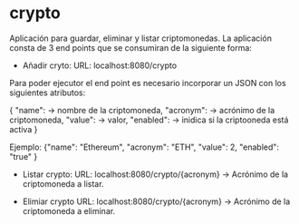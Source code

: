 # crypto
Aplicación para guardar, eliminar y listar criptomonedas.
La aplicación consta de 3 end points que se consumiran de la siguiente forma: 

- Añadir cryto: 
URL: localhost:8080/crypto

Para poder ejecutor el end point es necesario incorporar un JSON con los siguientes atributos:


{
 "name": -> nombre de la criptomoneda, 
 "acronym": -> acrónimo de la criptomoneda, 
 "value": -> valor, 
 "enabled": -> inidica si la criptooneda está activa 
 }
 
 Ejemplo: {"name": "Ethereum", "acronym": "ETH", "value": 2, "enabled": "true" }


- Listar crypto: 
URL: localhost:8080/crypto/{acronym} -> Acrónimo de la criptomoneda a listar.


- Elimiar crypto
URL: localhost:8080/crypto/{acronym} -> Acrónimo de la criptomoneda a eliminar.

